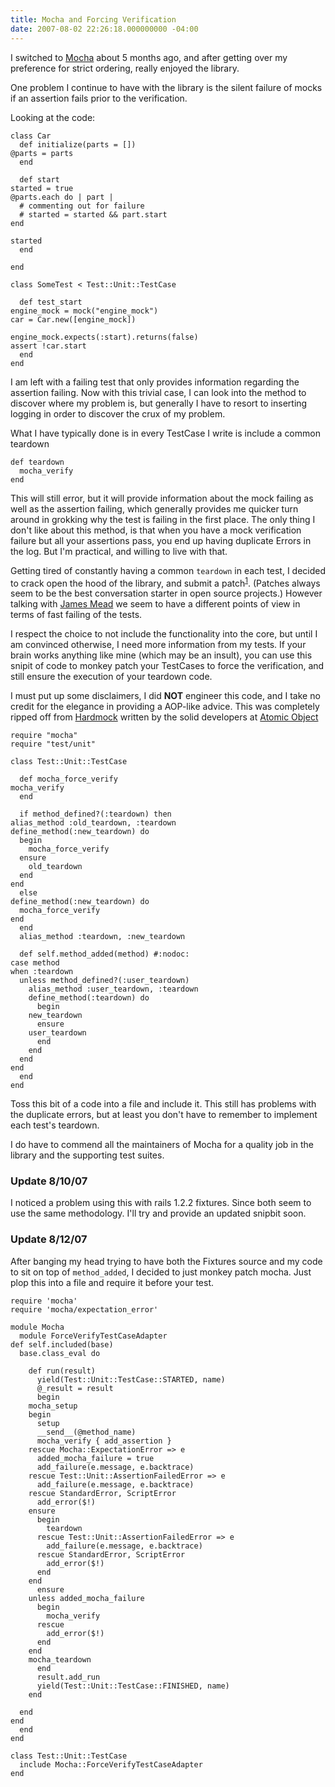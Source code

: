 ```yaml
---
title: Mocha and Forcing Verification
date: 2007-08-02 22:26:18.000000000 -04:00
---
```

I switched to [Mocha](http://mocha.rubyforge.org) about 5 months ago, and after getting over my preference for strict ordering, really enjoyed the library.

One problem I continue to have with the library is the silent failure of mocks if an assertion fails prior to the verification.

Looking at the code:

    class Car
      def initialize(parts = [])
	@parts = parts
      end

      def start
	started = true
	@parts.each do | part |
	  # commenting out for failure
	  # started = started && part.start
	end

	started
      end

    end

    class SomeTest < Test::Unit::TestCase

      def test_start
	engine_mock = mock("engine_mock")
	car = Car.new([engine_mock])

	engine_mock.expects(:start).returns(false)
	assert !car.start
      end
    end


I am left with a failing test that only provides information regarding the assertion failing. Now with this trivial case, I can look into the method to discover where my problem is, but generally I have to resort to inserting logging in order to discover the crux of my problem.

What I have typically done is in every TestCase I write is include a common teardown

    def teardown
      mocha_verify
    end


This will still error, but it will provide information about the mock failing as well as the assertion failing, which generally provides me quicker turn around in grokking why the test is failing in the first place. The only thing I don't like about this method, is that when you have a mock verification failure but all your assertions pass, you end up having duplicate Errors in the log. But I'm practical, and willing to live with that.

Getting tired of constantly having a common `teardown` in each test, I decided to crack open the hood of the library, and submit a patch<sup>[1](#fn1)</sup>. (Patches always seem to be the best conversation starter in open source projects.) However talking with [James Mead](http://blog.floehopper.org/) we seem to have a different points of view in terms of fast failing of the tests.

I respect the choice to not include the functionality into the core, but until I am convinced otherwise, I need more information from my tests. If your brain works anything like mine (which may be an insult), you can use this snipit of code to monkey patch your TestCases to force the verification, and still ensure the execution of your teardown code.

I must put up some disclaimers, I did **NOT** engineer this code, and I take no credit for the elegance in providing a AOP-like advice. This was completely ripped off from [Hardmock](http://hardmock.rubyforge.org/) written by the solid developers at [Atomic Object](http://atomicobject.com/)


    require "mocha"
    require "test/unit"

    class Test::Unit::TestCase

      def mocha_force_verify
	mocha_verify
      end

      if method_defined?(:teardown) then
	alias_method :old_teardown, :teardown
	define_method(:new_teardown) do
	  begin
	    mocha_force_verify
	  ensure
	    old_teardown
	  end
	end
      else
	define_method(:new_teardown) do
	  mocha_force_verify
	end
      end
      alias_method :teardown, :new_teardown

      def self.method_added(method) #:nodoc:
	case method
	when :teardown
	  unless method_defined?(:user_teardown)
	    alias_method :user_teardown, :teardown
	    define_method(:teardown) do
	      begin
		new_teardown
	      ensure
		user_teardown
	      end
	    end
	  end
	end
      end
    end


Toss this bit of a code into a file and include it. This still has problems with the duplicate errors, but at least you don't have to remember to implement each test's teardown.


<div id="fn1">
  I do have to commend all the maintainers of Mocha for a quality job in the library and the supporting test suites.
</div>

### Update 8/10/07

I noticed a problem using this with rails 1.2.2 fixtures. Since both seem to use the same methodology. I'll try and provide an updated snipbit soon.

### Update 8/12/07

After banging my head trying to have both the Fixtures source and my code to sit on top of `method_added`, I decided to just monkey patch mocha. Just plop this into a file and require it before your test.


    require 'mocha'
    require 'mocha/expectation_error'

    module Mocha
      module ForceVerifyTestCaseAdapter
	def self.included(base)
	  base.class_eval do

	    def run(result)
	      yield(Test::Unit::TestCase::STARTED, name)
	      @_result = result
	      begin
		mocha_setup
		begin
		  setup
		  __send__(@method_name)
		  mocha_verify { add_assertion }
		rescue Mocha::ExpectationError => e
		  added_mocha_failure = true
		  add_failure(e.message, e.backtrace)
		rescue Test::Unit::AssertionFailedError => e
		  add_failure(e.message, e.backtrace)
		rescue StandardError, ScriptError
		  add_error($!)
		ensure
		  begin
		    teardown
		  rescue Test::Unit::AssertionFailedError => e
		    add_failure(e.message, e.backtrace)
		  rescue StandardError, ScriptError
		    add_error($!)
		  end
		end
	      ensure
		unless added_mocha_failure
		  begin
		    mocha_verify
		  rescue
		    add_error($!)
		  end
		end
		mocha_teardown
	      end
	      result.add_run
	      yield(Test::Unit::TestCase::FINISHED, name)
	    end

	  end
	end
      end
    end

    class Test::Unit::TestCase
      include Mocha::ForceVerifyTestCaseAdapter
    end
